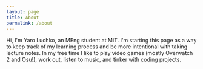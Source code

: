 ```yaml
---
layout: page
title: About
permalink: /about
---
```


Hi, I'm Yaro Luchko, an MEng student at MIT. I'm starting this page as a way to keep track of my learning process and be more intentional with taking lecture notes. In my free time I like to play video games (mostly Overwatch 2 and Osu!), work out, listen to music, and tinker with coding projects.
